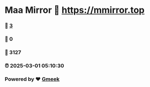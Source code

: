 # Maa Mirror :link: https://mmirror.top 
### :page_facing_up: [3](https://mmirror.top/tag.html) 
### :speech_balloon: 0 
### :hibiscus: 3127 
### :alarm_clock: 2025-03-01 05:10:30 
### Powered by :heart: [Gmeek](https://github.com/Meekdai/Gmeek)
